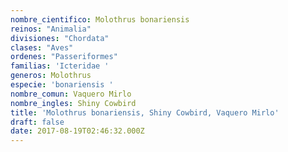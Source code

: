 ```yaml
---
nombre_cientifico: Molothrus bonariensis
reinos: "Animalia"
divisiones: "Chordata"
clases: "Aves"
ordenes: "Passeriformes"
familias: 'Icteridae '
generos: Molothrus
especie: 'bonariensis '
nombre_comun: Vaquero Mirlo
nombre_ingles: Shiny Cowbird
title: 'Molothrus bonariensis, Shiny Cowbird, Vaquero Mirlo'
draft: false
date: 2017-08-19T02:46:32.000Z
---
```



